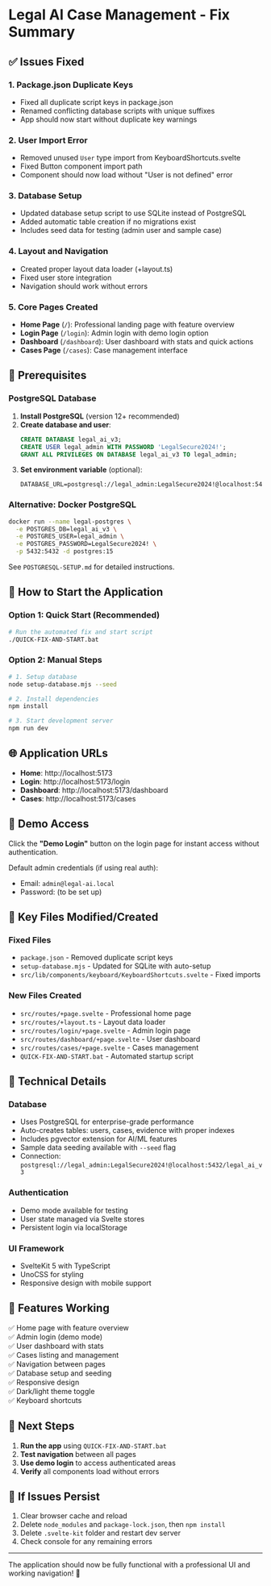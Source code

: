 # Legal AI Case Management - Fix Summary

## ✅ Issues Fixed

### 1. Package.json Duplicate Keys
- Fixed all duplicate script keys in package.json
- Renamed conflicting database scripts with unique suffixes
- App should now start without duplicate key warnings

### 2. User Import Error
- Removed unused `User` type import from KeyboardShortcuts.svelte
- Fixed Button component import path
- Component should now load without "User is not defined" error

### 3. Database Setup
- Updated database setup script to use SQLite instead of PostgreSQL
- Added automatic table creation if no migrations exist
- Includes seed data for testing (admin user and sample case)

### 4. Layout and Navigation
- Created proper layout data loader (+layout.ts)
- Fixed user store integration
- Navigation should work without errors

### 5. Core Pages Created
- **Home Page** (`/`): Professional landing page with feature overview
- **Login Page** (`/login`): Admin login with demo login option
- **Dashboard** (`/dashboard`): User dashboard with stats and quick actions
- **Cases Page** (`/cases`): Case management interface

## 📝 Prerequisites

### PostgreSQL Database
1. **Install PostgreSQL** (version 12+ recommended)
2. **Create database and user**:
   ```sql
   CREATE DATABASE legal_ai_v3;
   CREATE USER legal_admin WITH PASSWORD 'LegalSecure2024!';
   GRANT ALL PRIVILEGES ON DATABASE legal_ai_v3 TO legal_admin;
   ```
3. **Set environment variable** (optional):
   ```env
   DATABASE_URL=postgresql://legal_admin:LegalSecure2024!@localhost:5432/legal_ai_v3
   ```

### Alternative: Docker PostgreSQL
```bash
docker run --name legal-postgres \
  -e POSTGRES_DB=legal_ai_v3 \
  -e POSTGRES_USER=legal_admin \
  -e POSTGRES_PASSWORD=LegalSecure2024! \
  -p 5432:5432 -d postgres:15
```

See `POSTGRESQL-SETUP.md` for detailed instructions.

## 🚀 How to Start the Application

### Option 1: Quick Start (Recommended)
```bash
# Run the automated fix and start script
./QUICK-FIX-AND-START.bat
```

### Option 2: Manual Steps
```bash
# 1. Setup database
node setup-database.mjs --seed

# 2. Install dependencies
npm install

# 3. Start development server
npm run dev
```

## 🌐 Application URLs

- **Home**: http://localhost:5173
- **Login**: http://localhost:5173/login  
- **Dashboard**: http://localhost:5173/dashboard
- **Cases**: http://localhost:5173/cases

## 👤 Demo Access

Click the **"Demo Login"** button on the login page for instant access without authentication.

Default admin credentials (if using real auth):
- Email: `admin@legal-ai.local`
- Password: (to be set up)

## 📁 Key Files Modified/Created

### Fixed Files
- `package.json` - Removed duplicate script keys
- `setup-database.mjs` - Updated for SQLite with auto-setup
- `src/lib/components/keyboard/KeyboardShortcuts.svelte` - Fixed imports

### New Files Created
- `src/routes/+page.svelte` - Professional home page
- `src/routes/+layout.ts` - Layout data loader
- `src/routes/login/+page.svelte` - Admin login page
- `src/routes/dashboard/+page.svelte` - User dashboard
- `src/routes/cases/+page.svelte` - Cases management
- `QUICK-FIX-AND-START.bat` - Automated startup script

## 🔧 Technical Details

### Database
- Uses PostgreSQL for enterprise-grade performance
- Auto-creates tables: users, cases, evidence with proper indexes
- Includes pgvector extension for AI/ML features
- Sample data seeding available with `--seed` flag
- Connection: `postgresql://legal_admin:LegalSecure2024!@localhost:5432/legal_ai_v3`

### Authentication
- Demo mode available for testing
- User state managed via Svelte stores
- Persistent login via localStorage

### UI Framework
- SvelteKit 5 with TypeScript
- UnoCSS for styling
- Responsive design with mobile support

## 🎯 Features Working

✅ Home page with feature overview  
✅ Admin login (demo mode)  
✅ User dashboard with stats  
✅ Cases listing and management  
✅ Navigation between pages  
✅ Database setup and seeding  
✅ Responsive design  
✅ Dark/light theme toggle  
✅ Keyboard shortcuts  

## 🔮 Next Steps

1. **Run the app** using `QUICK-FIX-AND-START.bat`
2. **Test navigation** between all pages
3. **Use demo login** to access authenticated areas
4. **Verify** all components load without errors

## 🐛 If Issues Persist

1. Clear browser cache and reload
2. Delete `node_modules` and `package-lock.json`, then `npm install`
3. Delete `.svelte-kit` folder and restart dev server
4. Check console for any remaining errors

---

The application should now be fully functional with a professional UI and working navigation! 🎉